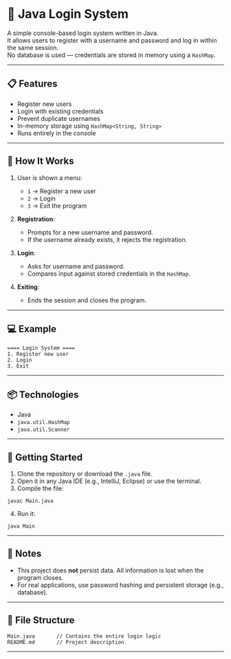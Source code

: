 # 🔐 Java Login System

A simple console-based login system written in Java.  
It allows users to register with a username and password and log in within the same session.  
No database is used — credentials are stored in memory using a `HashMap`.

---

## 📋 Features

- Register new users
- Login with existing credentials
- Prevent duplicate usernames
- In-memory storage using `HashMap<String, String>`
- Runs entirely in the console

---

## 🧠 How It Works

1. User is shown a menu:
   - `1` → Register a new user
   - `2` → Login
   - `3` → Exit the program

2. **Registration**:
   - Prompts for a new username and password.
   - If the username already exists, it rejects the registration.

3. **Login**:
   - Asks for username and password.
   - Compares input against stored credentials in the `HashMap`.

4. **Exiting**:
   - Ends the session and closes the program.

---

## 💻 Example

```
==== Login System ====
1. Register new user
2. Login
3. Exit
```

---

## 📦 Technologies

- Java
- `java.util.HashMap`
- `java.util.Scanner`

---

## 🚀 Getting Started

1. Clone the repository or download the `.java` file.
2. Open it in any Java IDE (e.g., IntelliJ, Eclipse) or use the terminal.
3. Compile the file:

```
javac Main.java
```

4. Run it:

```
java Main
```

---

## 🧾 Notes

- This project does **not** persist data. All information is lost when the program closes.
- For real applications, use password hashing and persistent storage (e.g., database).

---

## 📁 File Structure

```
Main.java       // Contains the entire login logic
README.md       // Project description
```

---
